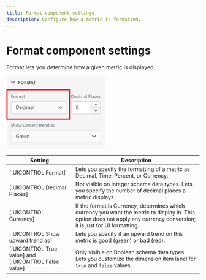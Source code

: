 ```yaml
---
title: Format component settings
description: Configure how a metric is formatted.
---
```


# Format component settings

Format lets you determine how a given metric is displayed.

![Format settings](../assets/format-settings.png)

| Setting | Description |
| --- | --- |
| [!UICONTROL Format] | Lets you specify the formatting of a metric as Decimal, Time, Percent, or Currency. |
| [!UICONTROL Decimal Places] | Not visible on Integer schema data types. Lets you specify the number of decimal places a metric displays. |
| [!UICONTROL Currency] | If the format is Currency, determines which currency you want the metric to display in. This option does not apply any currency conversion; it is just for UI formatting. |
| [!UICONTROL Show upward trend as] | Lets you specify if an upward trend on this metric is good (green) or bad (red). |
| [!UICONTROL True value] and [!UICONTROL False value] | Only visible on Boolean schema data types. Lets you customize the dimension item label for `true` and `false` values. |
